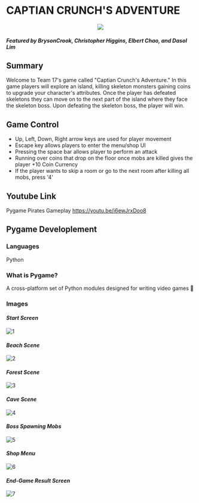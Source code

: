 # CAPTIAN CRUNCH'S ADVENTURE
<div align="center">
    <img src="https://images-wixmp-ed30a86b8c4ca887773594c2.wixmp.com/f/b2785b52-9aa3-4b94-b89e-44b3b68b1a81/dd956cw-3e208876-69e4-4b90-a658-a59aaf7a5849.gif?token=eyJ0eXAiOiJKV1QiLCJhbGciOiJIUzI1NiJ9.eyJzdWIiOiJ1cm46YXBwOjdlMGQxODg5ODIyNjQzNzNhNWYwZDQxNWVhMGQyNmUwIiwiaXNzIjoidXJuOmFwcDo3ZTBkMTg4OTgyMjY0MzczYTVmMGQ0MTVlYTBkMjZlMCIsIm9iaiI6W1t7InBhdGgiOiJcL2ZcL2IyNzg1YjUyLTlhYTMtNGI5NC1iODllLTQ0YjNiNjhiMWE4MVwvZGQ5NTZjdy0zZTIwODg3Ni02OWU0LTRiOTAtYTY1OC1hNTlhYWY3YTU4NDkuZ2lmIn1dXSwiYXVkIjpbInVybjpzZXJ2aWNlOmZpbGUuZG93bmxvYWQiXX0.BYAhw6Gv_EZTQEuK1wEmt2mAuamn6DqX7kCLz43W1Po">
</div>

#### _Featured by BrysonCrook, Christopher Higgins, Elbert Chao, and Dasol Lim_

## Summary
Welcome to Team 17's game called "Captian Crunch's Adventure." In this game players will explore an island, killing skeleton monsters gaining coins to upgrade your character's attributes. Once the player has defeated skeletons they can move on to the next part of the island where they face the skeleton boss. Upon defeating the skeleton boss, the player will win.

## Game Control
- Up, Left, Down, Right arrow keys are used for player movement
- Escape key allows players to enter the menu/shop UI
- Pressing the space bar allows player to perform an attack
- Running over coins that drop on the floor once mobs are killed gives the player +10 Coin Currency
- If the player wants to skip a room or go to the next room after killing all mobs, press '4'

## Youtube Link
Pygame Pirates Gameplay
https://youtu.be/i6ewJrxDoo8

## Pygame Developlement

### Languages
Python

### What is Pygame?
A cross-platform set of Python modules designed for writing video games 🚀

### Images
#### _Start Screen_
![1](https://github.com/DasolLim/Pygame_Pirates/assets/92288227/dc23b0bf-7558-4c77-ac52-bf99216baf02)

#### _Beach Scene_
![2](https://github.com/DasolLim/Pygame_Pirates/assets/92288227/712876b6-57d0-44ce-a5ad-032dee6d4c39)

#### _Forest Scene_
![3](https://github.com/DasolLim/Pygame_Pirates/assets/92288227/64fcc8db-fc1e-4d9d-b718-769d7f36b2cd)

#### _Cave Scene_
![4](https://github.com/DasolLim/Pygame_Pirates/assets/92288227/3fae8b3e-493f-41ce-a417-f40b495ef8a1)

#### _Boss Spawning Mobs_
![5](https://github.com/DasolLim/Pygame_Pirates/assets/92288227/515f8ca4-6322-422c-b7d8-39c2ae1c7548)

#### _Shop Menu_
![6](https://github.com/DasolLim/Pygame_Pirates/assets/92288227/6a852ab5-5606-401e-a041-756e38811e0a)

#### _End-Game Result Screen_
![7](https://github.com/DasolLim/Pygame_Pirates/assets/92288227/1756998d-7daf-4a4b-ab82-0d07e1aa23f6)
